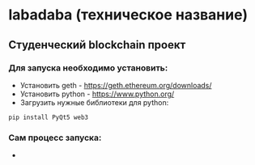 # labadaba (техническое название)
## Студенческий blockchain проект
### Для запуска необходимо установить:
* Установить geth - https://geth.ethereum.org/downloads/
* Установить python - https://www.python.org/
* Загрузить нужные библиотеки для python:
```
pip install PyQt5 web3
```
### Сам процесс запуска:
*

